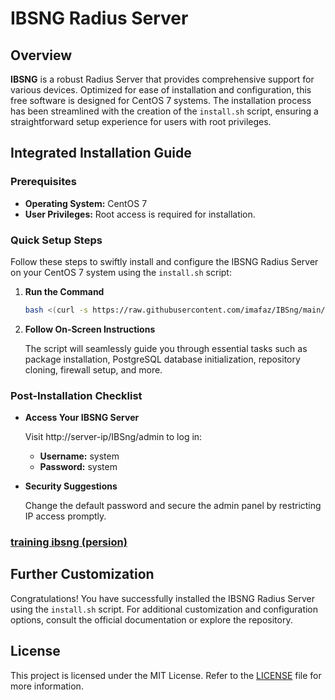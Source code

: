 # IBSNG Radius Server

## Overview

**IBSNG** is a robust Radius Server that provides comprehensive support for various devices. Optimized for ease of installation and configuration, this free software is designed for CentOS 7 systems. The installation process has been streamlined with the creation of the `install.sh` script, ensuring a straightforward setup experience for users with root privileges.

## Integrated Installation Guide

### Prerequisites

- **Operating System:** CentOS 7
- **User Privileges:** Root access is required for installation.

### Quick Setup Steps

Follow these steps to swiftly install and configure the IBSNG Radius Server on your CentOS 7 system using the `install.sh` script:

1. **Run the Command**

    ```bash
    bash <(curl -s https://raw.githubusercontent.com/imafaz/IBSng/main/install.sh)
    ```

2. **Follow On-Screen Instructions**

    The script will seamlessly guide you through essential tasks such as package installation, PostgreSQL database initialization, repository cloning, firewall setup, and more.

### Post-Installation Checklist

- **Access Your IBSNG Server**

    Visit http://server-ip/IBSng/admin to log in:
    
    - **Username:** system
    - **Password:** system

- **Security Suggestions**

    Change the default password and secure the admin panel by restricting IP access promptly.

  
### [training ibsng (persion)](https://raw.githubusercontent.com/imafaz/IBSng/main/training.pdf)


## Further Customization

Congratulations! You have successfully installed the IBSNG Radius Server using the `install.sh` script. For additional customization and configuration options, consult the official documentation or explore the repository.

## License

This project is licensed under the MIT License. Refer to the [LICENSE](LICENSE) file for more information.
